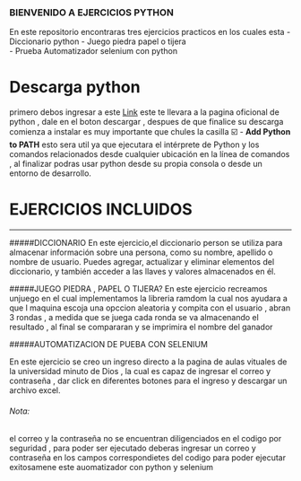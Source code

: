### BIENVENIDO A EJERCICIOS PYTHON

En este repositorio encontraras tres ejercicios practicos en los cuales esta 
	- Diccionario python
	 - Juego piedra papel o tijera  
	 - Prueba Automatizador selenium con python



# Descarga python


primero debos ingresar a este  [Link](https://www.python.org/downloads/ "Aqui") este te llevara a la pagina oficional de python , dale en el boton descargar , despues de que finalice su descarga comienza a instalar es muy importante que chules la casilla ☑️ 	 - **Add Python to PATH** esto sera util ya que ejecutara el intérprete de Python y los comandos relacionados desde cualquier ubicación en la línea de comandos , al finalizar podras usar python desde su propia consola o desde un entorno de desarrollo.

# EJERCICIOS INCLUIDOS


------------

#####DICCIONARIO
En este ejercicio,el diccionario person se utiliza para almacenar información sobre una persona, como su nombre, apellido o nombre de usuario. Puedes agregar, actualizar y eliminar elementos del diccionario, y también acceder a las llaves y valores almacenados en él.

#####JUEGO PIEDRA , PAPEL O TIJERA?
En este ejercicio recreamos unjuego en el cual implementamos la libreria ramdom la cual nos ayudara a que l maquina escoja una opccion aleatoria y compita con el usuario , abran 3 rondas , a medida que se juega cada ronda se va almacenando el resultado , al final se compararan y se imprimira el nombre del ganador 

#####AUTOMATIZACION DE PUEBA CON SELENIUM

En este ejercicio se creo un ingreso directo a la pagina de aulas vituales de la universidad minuto de Dios , la cual es capaz de ingresar el correo y  contraseña , dar click en diferentes botones para el ingreso y descargar un archivo excel.
###### Nota: 
el correo y la contraseña no se encuentran diligenciados  en el codigo por seguridad , para poder ser ejecutado deberas ingresar un correo y contraseña en los campos correspondietes del codigo para poder ejecutar exitosamene este auomatizador con python y selenium